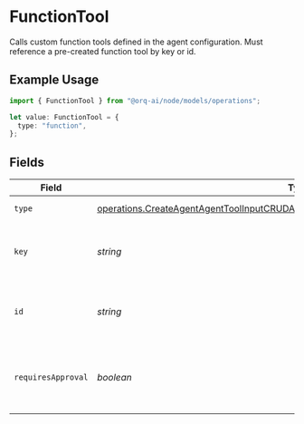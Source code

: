 # FunctionTool

Calls custom function tools defined in the agent configuration. Must reference a pre-created function tool by key or id.

## Example Usage

```typescript
import { FunctionTool } from "@orq-ai/node/models/operations";

let value: FunctionTool = {
  type: "function",
};
```

## Fields

| Field                                                                                                                                                                                      | Type                                                                                                                                                                                       | Required                                                                                                                                                                                   | Description                                                                                                                                                                                |
| ------------------------------------------------------------------------------------------------------------------------------------------------------------------------------------------ | ------------------------------------------------------------------------------------------------------------------------------------------------------------------------------------------ | ------------------------------------------------------------------------------------------------------------------------------------------------------------------------------------------ | ------------------------------------------------------------------------------------------------------------------------------------------------------------------------------------------ |
| `type`                                                                                                                                                                                     | [operations.CreateAgentAgentToolInputCRUDAgentsRequestRequestBodySettingsTools14Type](../../models/operations/createagentagenttoolinputcrudagentsrequestrequestbodysettingstools14type.md) | :heavy_check_mark:                                                                                                                                                                         | Function tool type                                                                                                                                                                         |
| `key`                                                                                                                                                                                      | *string*                                                                                                                                                                                   | :heavy_minus_sign:                                                                                                                                                                         | The key of the pre-created function tool                                                                                                                                                   |
| `id`                                                                                                                                                                                       | *string*                                                                                                                                                                                   | :heavy_minus_sign:                                                                                                                                                                         | The ID of the pre-created function tool                                                                                                                                                    |
| `requiresApproval`                                                                                                                                                                         | *boolean*                                                                                                                                                                                  | :heavy_minus_sign:                                                                                                                                                                         | Whether this tool requires approval before execution                                                                                                                                       |